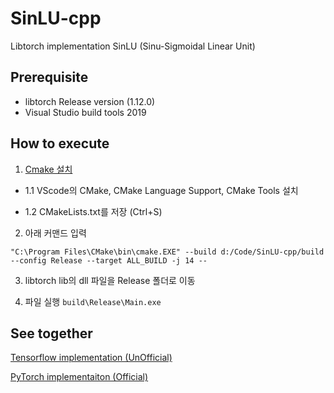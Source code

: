 # SinLU-cpp

Libtorch implementation SinLU (Sinu-Sigmoidal Linear Unit)

## Prerequisite

- libtorch Release version (1.12.0)
- Visual Studio build tools 2019

## How to execute 
1. [Cmake 설치](https://cmake.org/download/)

- 1.1 VScode의 CMake, CMake Language Support, CMake Tools 설치

- 1.2 CMakeLists.txt를 저장 (Ctrl+S)

2. 아래 커맨드 입력 

```"C:\Program Files\CMake\bin\cmake.EXE" --build d:/Code/SinLU-cpp/build --config Release --target ALL_BUILD -j 14 --```

3. libtorch lib의 dll 파일을 Release 폴더로 이동

4. 파일 실행 ```build\Release\Main.exe```

## See together

[Tensorflow implementation (UnOfficial)](https://github.com/kaintels/SinLU-tf)

[PyTorch implementaiton (Official)](https://github.com/ashis0013/SinLU)